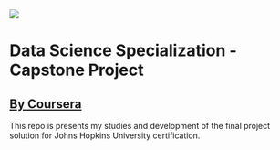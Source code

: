 <img src="https://d3njjcbhbojbot.cloudfront.net/api/utilities/v1/imageproxy/https://coursera-university-assets.s3.amazonaws.com/74/7ae340ec6911e5b395490a2a565172/JHU-Logo-Square-Mini_180px.png?auto=format%2Ccompress&dpr=1&w=56px&h=56px&auto=format%2Ccompress&dpr=1&w=&h=">

# Data Science Specialization - Capstone Project
## [By Coursera](https://www.coursera.org/specializations/jhu-data-science?#courses)

This repo is presents my studies and development of the final project solution for Johns Hopkins University certification.

